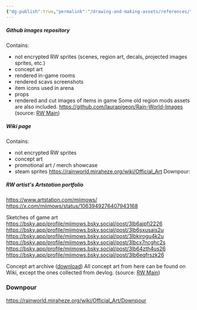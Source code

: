 ```yaml
---
{"dg-publish":true,"permalink":"/drawing-and-making-assets/references/"}
---
```


##### Github images repository
Contains:
- not encrypted RW sprites (scenes, region art, decals, projected images sprites, etc.)
- concept art
- rendered in-game rooms
- rendered scavs screenshots
- item icons used in arena
- props
- rendered and cut images of items in game
Some old region mods assets are also included.
https://github.com/laurapigeon/Rain-World-Images
(source: [RW Main](https://discord.com/channels/291184728944410624/318989555426525184/896710689685647370))

##### Wiki page
Contains:
- not encrypted RW sprites
- concept art
- promotional art / merch showcase
- steam sprites
https://rainworld.miraheze.org/wiki/Official_Art
Downpour: 
##### RW artist's Artstation portfolio
https://www.artstation.com/miimows/
https://x.com/miimows/status/1063949276407943168

Sketches of game art
https://bsky.app/profile/miimows.bsky.social/post/3lb6ajpfj2226
https://bsky.app/profile/miimows.bsky.social/post/3lb6sxusais2u
https://bsky.app/profile/miimows.bsky.social/post/3lbkirogu4k2u
https://bsky.app/profile/miimows.bsky.social/post/3lbcx7ncghc2s
https://bsky.app/profile/miimows.bsky.social/post/3lb64zth4us26
https://bsky.app/profile/miimows.bsky.social/post/3lb6eqfrszk26

Concept art archive ([download](https://nqywadcmwusjqlrg.public.blob.vercel-storage.com/notes/files/game-contents/Concept_art-XoTxWOXLmw58AGPfXhVcFF0AkYhWNm.zip))
All concept art from here can be found on Wiki, except the ones collected from devlog.
(source: [RW Main](https://discord.com/channels/291184728944410624/296133304632213504/1074424844097171466))
### Downpour
https://rainworld.miraheze.org/wiki/Official_Art/Downpour